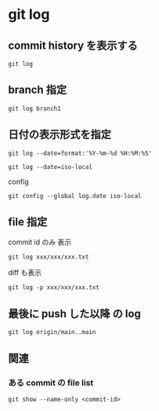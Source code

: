 
# git log


## commit history を表示する

```
git log
```


## branch 指定

```
git log branch1
```


## 日付の表示形式を指定

```
git log --date=format:'%Y-%m-%d %H:%M:%S'
```

```
git log --date=iso-local
```

config

```
git config --global log.date iso-local
```


## file 指定

commit id のみ 表示

```
git log xxx/xxx/xxx.txt
```

diff も表示

```
git log -p xxx/xxx/xxx.txt
```


## 最後に push した以降 の log

```
git log origin/main..main
```


## 関連

### ある commit の file list

```
git show --name-only <commit-id>
```


